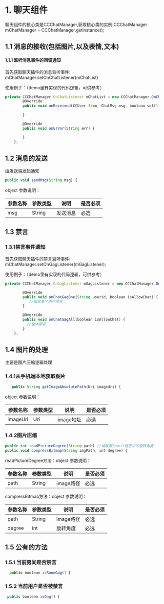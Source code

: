 # 1. 聊天组件

聊天组件的核心类是CCChatManager,获取核心类的实例:CCChatManager mChatManager = CCChatManager.getInstance();

## 1.1 消息的接收(包括图片,以及表情,文本)
#### 1.1.1 监听消息事件的回调通知
首先获取聊天插件的消息监听事件: mChatManager.setOnChatListener(mChatList)

使用例子：（demo里有实现的代码逻辑，可供参考）
```javascript
private CCChatManager.OnChatListener mChatList = new CCChatManager.OnChatListener() {
        @Override
        public void onReceived(CCUser from, ChatMsg msg, boolean self) {
         
        }

        @Override
        public void onError(String err) {

        }
    };
```
## 1.2 消息的发送

由发送端发起通知
```javascript
public void sendMsg(String msg) {
```
object 参数说明：

| 参数名称 | 参数类型 | 说明               | 是否必须 |
| -------- | -------- | ------------------ | -------- |
| msg      | String | 发送消息 | 必选     |

## 1.3 禁言
### 1.3.1禁言事件通知
首先获取聊天插件的禁言监听事件:  mChatManager.setOnGagListener(mGagListener);

使用例子：（demo里有实现的代码逻辑，可供参考）
```javascript
private CCChatManager.OnGagListener mGagListener = new CCChatManager.OnGagListener() {

        @Override
        public void onChatGagOne(String userid, boolean isAllowChat) {
           //指定某个用户禁言
        }

        @Override
        public void onChatGagAll(boolean isAllowChat) {
          //全体禁言
        }
    };
```
## 1.4 图片的处理
主要是图片压缩逻辑处理
### 1.4.1从手机端本地获取图片
```javascript
   public String getImageAbsolutePath(Uri imageUri) {
```
object 参数说明：

| 参数名称 | 参数类型 | 说明               | 是否必须 |
| -------- | -------- | ------------------ | -------- |
| imageUri  | Uri | image地址   | 必选     |

### 1.4.2图片压缩
```javascript
public int readPictureDegree(String path) //读取照片exif信息中的旋转角度
public void compressBitmap(String imgPath, int degree) {
```
readPictureDegree方法：object 参数说明：

| 参数名称 | 参数类型 | 说明               | 是否必须 |
| -------- | -------- | ------------------ | -------- |
| path  | String | image路径   | 必选     |

compressBitmap方法：object 参数说明：

| 参数名称 | 参数类型 | 说明               | 是否必须 |
| -------- | -------- | ------------------ | -------- |
| path  | String | image路径   | 必选     |
| degree  | int | 旋转角度   | 必选     |

## 1.5 公有的方法
### 1.5.1 当前房间是否禁言
```javascript
  public boolean isRoomGag() {
```
### 1.5.2 当前用户是否被禁言
```javascript
 public boolean isGag() {
```